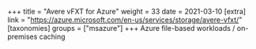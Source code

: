 +++
title = "Avere vFXT for Azure"
weight = 33
date = 2021-03-10
[extra]
link = "https://azure.microsoft.com/en-us/services/storage/avere-vfxt/"
[taxonomies]
groups = ["msazure"]
+++
Azure file-based workloads / on-premises caching

